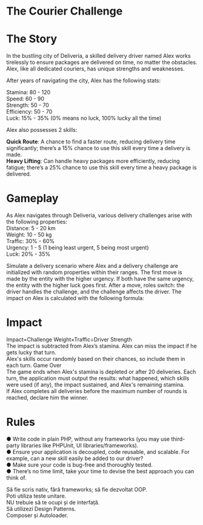 # The Courier Challenge

# The Story

In the bustling city of Deliveria, a skilled delivery driver named Alex works tirelessly to ensure
packages are delivered on time, no matter the obstacles. Alex, like all dedicated couriers, has
unique strengths and weaknesses.

After years of navigating the city, Alex has the following stats:

Stamina: 80 - 120  
Speed: 60 - 90  
Strength: 50 - 70  
Efficiency: 50 - 70  
Luck: 15% - 35% (0% means no luck, 100% lucky all the time)

Alex also possesses 2 skills:

**Quick Route**: A chance to find a faster route, reducing delivery time significantly; there’s a 15%
chance to use this skill every time a delivery is made.  
**Heavy Lifting**: Can handle heavy packages more efficiently, reducing fatigue; there’s a 25%
chance to use this skill every time a heavy package is delivered.

# Gameplay

As Alex navigates through Deliveria, various delivery challenges arise with the following
properties:  
Distance: 5 - 20 km  
Weight: 10 - 50 kg  
Traffic: 30% - 60%  
Urgency: 1 - 5 (1 being least urgent, 5 being most urgent)  
Luck: 20% - 35%

Simulate a delivery scenario where Alex and a delivery challenge are initialized with
random properties within their ranges.
The first move is made by the entity with the higher urgency. If both have the same urgency, the
entity with the higher luck goes first. After a move, roles switch: the driver handles the
challenge, and the challenge affects the driver.
The impact on Alex is calculated with the following formula:

# Impact
Impact=Challenge Weight×Traffic÷Driver Strength  
The impact is subtracted from Alex’s stamina. Alex can miss the impact if he gets lucky that
turn.  
Alex&#39;s skills occur randomly based on their chances, so include them in each turn.
Game Over  
The game ends when Alex&#39;s stamina is depleted or after 20 deliveries. Each turn, the
application must output the results: what happened, which skills were used (if any), the impact
sustained, and Alex&#39;s remaining stamina.  
If Alex completes all deliveries before the maximum number of rounds is reached, declare him
the winner.

# Rules
● Write code in plain PHP, without any frameworks (you may use third-party
libraries like PHPUnit, UI libraries/frameworks).  
● Ensure your application is decoupled, code reusable, and scalable. For example,
can a new skill easily be added to our driver?  
● Make sure your code is bug-free and thoroughly tested.  
● There’s no time limit, take your time to devise the best approach you can think of.

Să fie scris nativ, fără frameworks; să fie dezvoltat OOP.  
Poti utiliza teste unitare.  
NU trebuie să te ocupi și de interfață.  
Să utilizezi Design Patterns.  
Composer și Autoloader.  